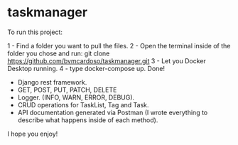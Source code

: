 # taskmanager

To run this project:

1 - Find a folder you want to pull the files.
2 - Open the terminal inside of the folder you chose and run: git clone https://github.com/bvmcardoso/taskmanager.git
3 - Let you Docker Desktop running.
4 - type docker-compose up.
Done!


- Django rest framework.
- GET, POST, PUT, PATCH, DELETE
- Logger. (INFO, WARN, ERROR, DEBUG).
- CRUD operations for TaskList, Tag and Task.
- API documentation generated via Postman (I wrote everything to describe what happens inside of each method).

I hope you enjoy!
